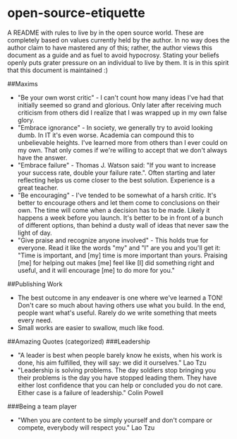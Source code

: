open-source-etiquette
=====================

A README with rules to live by in the open source world.  These are completely based on values currently held by the author.  In no way does the author claim to have mastered any of this; rather, the author views this document as a guide and as fuel to avoid hypocrosy.  Stating your beliefs openly puts grater pressure on an individual to live by them.  It is in this spirit that this document is maintained :)

##Maxims

* "Be your own worst critic" - I can't count how many ideas I've had that initially seemed so grand and glorious.  Only later after receiving much criticism from others did I realize that I was wrapped up in my own false glory.
* "Embrace ignorance" - In society, we generally try to avoid looking dumb.  In IT it's even worse.  Academia can compound this to unbelievable heights.  I've learned more from others than I ever could on my own.  That only comes if we're willing to accept that we don't always have the answer.
* "Embrace failure" - Thomas J. Watson said: "If you want to increase your success rate, double your failure rate.".  Often starting and later reflecting helps us come closer to the best solution.  Experience is a great teacher.
* "Be encouraging" - I've tended to be somewhat of a harsh critic.  It's better to encourage others and let them come to conclusions on their own.  The time will come when a decision has to be made.  Likely it happens a week before you launch.  It's better to be in front of a bunch of different options, than behind a dusty wall of ideas that never saw the light of day.
* "Give praise and recognize anyone involved" - This holds true for everyone.  Read it like the words "my" and "I" are you and you'll get it:  "Time is important, and [my] time is more important than yours.  Praising [me] for helping out makes [me] feel like [I] did something right and useful, and it will encourage [me] to do more for you."


##Publishing Work
* The best outcome in any endeaver is one where we've learned a TON!  Don't care so much about having others use what you build.  In the end, people want what's useful.  Rarely do we write something that meets every need.
* Small works are easier to swallow, much like food.

##Amazing Quotes (categorized)
###Leadership
* "A leader is best when people barely know he exists, when his work is done, his aim fulfilled, they will say: we did it ourselves." Lao Tzu
* "Leadership is solving problems. The day soldiers stop bringing you their problems is the day you have stopped leading them. They have either lost confidence that you can help or concluded you do not care. Either case is a failure of leadership." Colin Powell

###Being a team player
* "When you are content to be simply yourself and don't compare or compete, everybody will respect you." Lao Tzu
